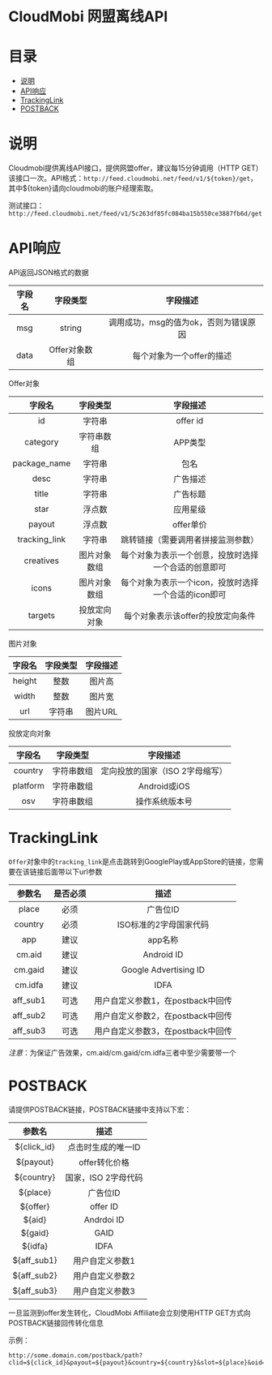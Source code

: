 CloudMobi 网盟离线API
====

目录
====

* [说明](#说明)
* [API响应](#api响应)
* [TrackingLink](#trackinglink)
* [POSTBACK](#postback)

说明
====

Cloudmobi提供离线API接口，提供网盟offer，建议每15分钟调用（HTTP GET）该接口一次。API格式：`http://feed.cloudmobi.net/feed/v1/${token}/get`，其中${token}请向cloudmobi的账户经理索取。

测试接口：`http://feed.cloudmobi.net/feed/v1/5c263df85fc084ba15b550ce3887fb6d/get`

API响应
====

API返回JSON格式的数据

| 字段名 | 字段类型 | 字段描述 |
| :--: | :--: | :--: |
| msg | string | 调用成功，msg的值为ok，否则为错误原因 |
| data | Offer对象数组 | 每个对象为一个offer的描述 |


Offer对象

| 字段名 | 字段类型 | 字段描述 |
| :--: | :--: | :--: |
| id | 字符串 | offer id |
| category | 字符串数组 | APP类型 |
| package_name | 字符串 | 包名 |
| desc | 字符串 | 广告描述 |
| title | 字符串 | 广告标题 |
| star | 浮点数 | 应用星级 |
| payout | 浮点数 | offer单价 |
| tracking_link | 字符串 | 跳转链接（需要调用者拼接监测参数） |
| creatives | 图片对象数组 | 每个对象为表示一个创意，投放时选择一个合适的创意即可 |
| icons | 图片对象数组 | 每个对象为表示一个icon，投放时选择一个合适的icon即可 |
| targets | 投放定向对象 | 每个对象表示该offer的投放定向条件 |


图片对象

| 字段名 | 字段类型 | 字段描述 |
| :--: | :--: | :--: |
| height | 整数 | 图片高 |
| width | 整数 | 图片宽 |
| url | 字符串 | 图片URL |

投放定向对象

| 字段名 | 字段类型 | 字段描述 |
| :--: | :--: | :--: |
| country | 字符串数组 | 定向投放的国家（ISO 2字母缩写） |
| platform | 字符串数组 | Android或iOS |
| osv | 字符串数组 | 操作系统版本号 |


TrackingLink
====

`Offer`对象中的`tracking_link`是点击跳转到GooglePlay或AppStore的链接，您需要在该链接后面带以下url参数

| 参数名 | 是否必须 | 描述 |
| :--: | :--: | :--: |
| place | 必须 | 广告位ID |
| country | 必须 | ISO标准的2字母国家代码 |
| app | 建议 | app名称 |
| cm.aid | 建议 | Android ID |
| cm.gaid | 建议 | Google Advertising ID |
| cm.idfa | 建议 | IDFA |
| aff_sub1 | 可选 | 用户自定义参数1，在postback中回传 |
| aff_sub2 | 可选 | 用户自定义参数2，在postback中回传 |
| aff_sub3 | 可选 | 用户自定义参数3，在postback中回传 |

*注意*：为保证广告效果，cm.aid/cm.gaid/cm.idfa三者中至少需要带一个


POSTBACK
====

请提供POSTBACK链接，POSTBACK链接中支持以下宏：

| 参数名 | 描述 |
| :--: | :--: |
| ${click_id} | 点击时生成的唯一ID |
| ${payout} | offer转化价格 |
| ${country} | 国家，ISO 2字母代码 |
| ${place} | 广告位ID |
| ${offer} | offer ID |
| ${aid} | Andrdoi ID |
| ${gaid} | GAID |
| ${idfa} | IDFA |
| ${aff_sub1} | 用户自定义参数1 |
| ${aff_sub2} | 用户自定义参数2 |
| ${aff_sub3} | 用户自定义参数3 |

一旦监测到offer发生转化，CloudMobi Affiliate会立刻使用HTTP GET方式向POSTBACK链接回传转化信息

示例：

```
http://some.domain.com/postback/path?clid=${click_id}&payout=${payout}&country=${country}&slot=${place}&oid=${offer}&aid=${aid}&gaid=${gaid}&idfa=${idfa}&aff_sub1=${aff_sub1}&aff_sub2=${aff_sub2}&aff_sub3=${aff_sub3}
```

